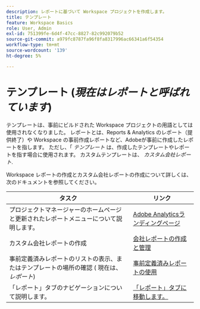 ```yaml
---
description: レポートに基づいて Workspace プロジェクトを作成します。
title: テンプレート
feature: Workspace Basics
role: User, Admin
exl-id: 751399fe-6d4f-47cc-8827-82c992079b52
source-git-commit: a979fc8787fa96f8fa8317996ac66341a6f54354
workflow-type: tm+mt
source-wordcount: '139'
ht-degree: 5%

---
```


# テンプレート (*現在はレポートと呼ばれています*)

テンプレートは、事前にビルドされた Workspace プロジェクトの用語としては使用されなくなりました。 レポートとは、Reports &amp; Analytics のレポート（提供終了）や Workspace の事前作成レポートなど、Adobeが事前に作成したレポートを指します。 ただし、「 *テンプレート* は、作成したテンプレートやレポートを指す場合に使用されます。 カスタムテンプレートは、 *カスタム会社レポート*.

Workspace レポートの作成とカスタム会社レポートの作成について詳しくは、次のドキュメントを参照してください。

| タスク | リンク |
|---|---| 
| プロジェクトマネージャーのホームページと更新されたレポートメニューについて説明します。 | [Adobe Analyticsランディングページ](/help/analyze/landing.md) |
| カスタム会社レポートの作成 | [会社レポートの作成と管理](/help/analyze/analysis-workspace/reports/create-company-reports.md) |
| 事前定義済みレポートのリストの表示、またはテンプレートの場所の確認 ( 現在は、 *レポート*) | [事前定義済みレポートの使用](/help/analyze/analysis-workspace/reports/use-reports.md) |
| 「レポート」タブのナビゲーションについて説明します。 | [「レポート」タブに移動します。](/help/analyze/landing.md#navigate-reports) |